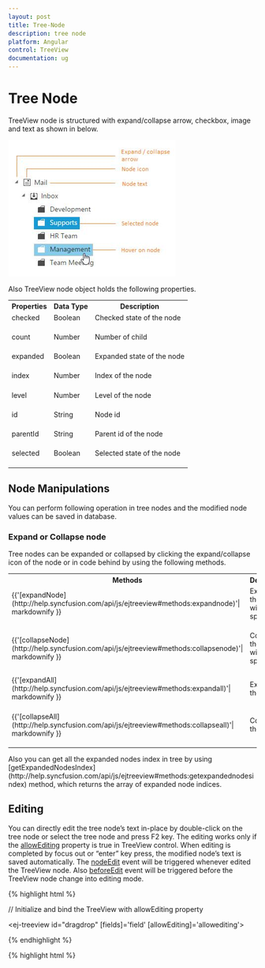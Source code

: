 ```yaml
---
layout: post
title: Tree-Node
description: tree node
platform: Angular
control: TreeView
documentation: ug
---
```



# Tree Node

TreeView node is structured with expand/collapse arrow, checkbox, image and text as shown in below.

![tree node in Angular TreeView](Tree-Node_images/Tree-Node_img1.png)


Also TreeView node object holds the following properties.

<table>
<tr>
<th>
Properties</th><th>
Data Type</th><th>
Description</th></tr>
<tr>
<td>
checked <br/><br/></td><td>
Boolean<br/><br/></td><td>
Checked state of the node<br/><br/></td></tr>
<tr>
<td>
count<br/><br/></td><td>
Number<br/><br/></td><td>
Number of child<br/><br/></td></tr>
<tr>
<td>
expanded<br/><br/></td><td>
Boolean<br/><br/></td><td>
Expanded state of the node<br/><br/></td></tr>
<tr>
<td>
index<br/><br/></td><td>
Number<br/><br/></td><td>
Index of the node <br/><br/></td></tr>
<tr>
<td>
level<br/><br/></td><td>
Number<br/><br/></td><td>
Level of the node<br/><br/></td></tr>
<tr>
<td>
id<br/><br/></td><td>
String<br/><br/></td><td>
Node id<br/><br/></td></tr>
<tr>
<td>
parentId<br/><br/></td><td>
String<br/><br/></td><td>
Parent id of the node<br/><br/></td></tr>
<tr>
<td>
selected<br/><br/></td><td>
Boolean<br/><br/></td><td>
Selected state of the node<br/><br/></td></tr>
</table>



## Node Manipulations

You can perform following operation in tree nodes and the modified node values can be saved in database.


### Expand or Collapse node

Tree nodes can be expanded or collapsed by clicking the expand/collapse icon of the node or in code behind by using the following methods.

<table>
<tr>
<th>
Methods</th><th>
Description</th></tr>
<tr>
<td>
{{'[expandNode](http://help.syncfusion.com/api/js/ejtreeview#methods:expandnode)'| markdownify }} <br/><br/></td><td>
Expands the node with specified id<br/><br/></td></tr>
<tr>
<td>
{{'[collapseNode](http://help.syncfusion.com/api/js/ejtreeview#methods:collapsenode)'| markdownify }}<br/><br/></td><td>
Collapse the node with specified id <br/><br/></td></tr>
<tr>
<td>
{{'[expandAll](http://help.syncfusion.com/api/js/ejtreeview#methods:expandall)'| markdownify }}<br/><br/></td><td>
Expands all the node<br/><br/></td></tr>
<tr>
<td>
{{'[collapseAll](http://help.syncfusion.com/api/js/ejtreeview#methods:collapseall)'| markdownify }}<br/><br/></td><td>
Collapse all the node<br/><br/></td></tr>
</table>
Also you can get all the expanded nodes index in tree by using [getExpandedNodesIndex](http://help.syncfusion.com/api/js/ejtreeview#methods:getexpandednodesindex) method, which returns the array of expanded node indices. 



## Editing

You can directly edit the tree node’s text in-place by double-click on the tree node or select the tree node and press F2 key. The editing works only if the [allowEditing](http://help.syncfusion.com/api/angular/ejtreeview#members:allowediting) property is true in TreeView control. When editing is completed by focus out or “enter” key press, the modified node’s text is saved automatically. The [nodeEdit](https://help.syncfusion.com/api/angular/ejtreeview#events:nodeedit) event will be triggered whenever edited the TreeView node.
Also [beforeEdit](https://help.syncfusion.com/api/angular/ejtreeview#events:beforeedit) event will be triggered before the TreeView node change into editing mode.


{% highlight html %}

// Initialize and bind the TreeView with allowEditing property

 <ej-treeview id="dragdrop" [fields]='field' [allowEditing]='allowediting'></ej-treeview>

{% endhighlight %}

{% highlight html %}

<script>

import { Component, Inject } from '@angular/core';

@Component({
    selector: 'control-content',
    templateUrl: 'app/components/treeview/editing.component.html'
})
export class editingTreeViewComponent {

   public hierarchicalData: Object[] = [
        {
            id: 1, name: 'ASP.NET MVC Team', expanded: true,
            child: [
                { id: 2, parentId: 1, name: 'Smith', isSelected: true },
                { id: 3, parentId: 1, name: 'Johnson', isSelected: true },
                { id: 4, parentId: 1, name: 'Anderson' },
            ]
        },
        {
            id: 5, name: 'Windows Team',
            child: [
                { id: 6, parentId: 5, name: 'Clark' },
                { id: 7, parentId: 5, name: 'Wright' },
                { id: 8, parentId: 5, name: 'Lopez' },
            ]
        },
        {
            id: 9, name: 'Web Team',
            child: [
                { id: 11, parentId: 9, name: 'Joshua' },
                { id: 12, parentId: 9, name: 'Matthew' },
                { id: 13, parentId: 9, name: 'David' },
            ]
        },
        {
            id: 14, name: 'Build Team',
            child: [
                { id: 15, parentId: 14, name: 'Ryan' },
                { id: 16, parentId: 14, name: 'Justin' },
                { id: 17, parentId: 14, name: 'Robert' },
            ]
        },
        {
            id: 18, name: 'WPF Team',
            child: [
                { id: 19, parentId: 18, name: 'Brown' },
                { id: 20, parentId: 18, name: 'Johnson' },
                { id: 21, parentId: 18, name: 'Miller' },
            ]
        }
    ];
    public field:Object ={ dataSource: this.hierarchicalData, id: 'id', text: 'name', child: 'child', selected: 'isSelected' };
    public allowEditing:boolean = true;
}

<script>

{% endhighlight %}


